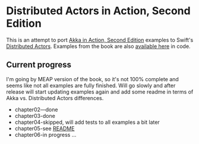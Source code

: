 # Distributed Actors in Action, Second Edition

This is an attempt to port [Akka in Action, Second Edition](https://www.manning.com/books/akka-in-action-second-edition) examples to Swift's [Distributed Actors](https://github.com/apple/swift-distributed-actors/).
Examples from the book are also [available here](https://github.com/franciscolopezsancho/akka-topics) in code.

## Current progress

I'm going by MEAP version of the book, so it's not 100% complete and seems like not all examples are fully finished. Will go slowly and after release will start updating examples again and add some readme in terms of Akka vs. Distributed Actors differences.

* chapter02—done
* chapter03-done
* chapter04-skipped, will add tests to all examples a bit later
* chapter05-see [README](https://github.com/akbashev/Distributed-Actors-in-Action/blob/main/Second%20Edition/chapter05/README.md)
* chapter06-in progress
...
